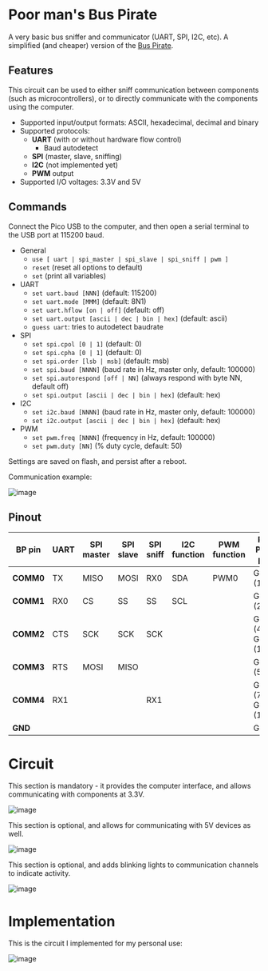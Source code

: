 # Poor man's Bus Pirate

A very basic bus sniffer and communicator (UART, SPI, I2C, etc). A simplified (and cheaper) version of the [Bus Pirate](https://dangerousprototypes.com/docs/Bus_Pirate).

## Features

This circuit can be used to either sniff communication between components (such as microcontrollers), or to directly communicate with the components using the computer.

- Supported input/output formats: ASCII, hexadecimal, decimal and binary
- Supported protocols: 
  - **UART** (with or without hardware flow control)
    - Baud autodetect
  - **SPI** (master, slave, sniffing)
  - **I2C** (not implemented yet)
  - **PWM** output
- Supported I/O voltages: 3.3V and 5V

## Commands

Connect the Pico USB to the computer, and then open a serial terminal to the USB port at 115200 baud.

- General
  - `use [ uart | spi_master | spi_slave | spi_sniff | pwm ]`
  - `reset` (reset all options to default)
  - `set` (print all variables)
- UART
  - `set uart.baud [NNN]` (default: 115200)
  - `set uart.mode [MMM]` (default: 8N1)
  - `set uart.hflow [on | off]` (default: off)
  - `set uart.output [ascii | dec | bin | hex]` (default: ascii)
  - `guess uart`: tries to autodetect baudrate
- SPI
  - `set spi.cpol [0 | 1]` (default: 0)
  - `set spi.cpha [0 | 1]` (default: 0)
  - `set spi.order [lsb | msb]` (default: msb)
  - `set spi.baud [NNNN]` (baud rate in Hz, master only, default: 100000)
  - `set spi.autorespond [off | NN]` (always respond with byte NN, default off)
  - `set spi.output [ascii | dec | bin | hex]` (default: hex)
- I2C
  - `set i2c.baud [NNNN]` (baud rate in Hz, master only, default: 100000)
  - `set i2c.output [ascii | dec | bin | hex]` (default: hex)
- PWM
  - `set pwm.freq [NNNN]` (frequency in Hz, default: 100000)
  - `set pwm.duty [NN]` (% duty cycle, default: 50)

Settings are saved on flash, and persist after a reboot.

Communication example:

![image](https://github.com/andrenho/poor-man-bus-pirate/assets/84652/18411b9d-3f05-4c4b-a21a-cb78f8430f43)

## Pinout

| BP pin     | UART | SPI master | SPI slave | SPI sniff | I2C function | PWM function | RPi Pico pin       |
|------------|------|------------|-----------|-----------|--------------|--------------|--------------------|
| **COMM0**  | TX   | MISO       | MOSI      | RX0       | SDA          | PWM0         | GP0 (1)            |
| **COMM1**  | RX0  | CS         | SS        | SS        | SCL          |              | GP1 (2)            |
| **COMM2**  | CTS  | SCK        | SCK       | SCK       |              |              | GP2 (4), GP10 (14) |
| **COMM3**  | RTS  | MOSI       | MISO      |           |              |              | GP3 (5)            |
| **COMM4**  | RX1  |            |           | RX1       |              |              | GP5 (7), GP8 (11)  |
| **GND**    |      |            |           |           |              |              | GND                |

# Circuit

This section is mandatory - it provides the computer interface, and allows communicating with components at 3.3V.

![image](https://github.com/andrenho/poor-man-bus-pirate/assets/84652/44ba63c5-f81d-4478-bd14-66dc913552da)

This section is optional, and allows for communicating with 5V devices as well.

![image](https://github.com/andrenho/poor-man-bus-pirate/assets/84652/5a567604-431e-45d2-851b-0d46df98cebb)

This section is optional, and adds blinking lights to communication channels to indicate activity.

![image](https://github.com/andrenho/poor-man-bus-pirate/assets/84652/0d1dda8b-4ede-4791-a77b-8b5e4be25a43)


# Implementation

This is the circuit I implemented for my personal use:

![image](https://github.com/andrenho/poor-man-bus-pirate/assets/84652/6b8cda69-5a8c-4264-a6e0-ec4868ee3aef)

